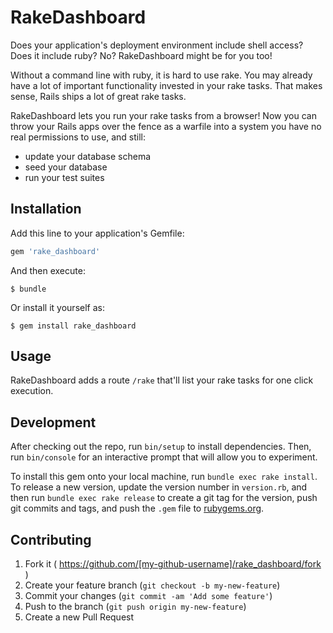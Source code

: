 # RakeDashboard

Does your application's deployment environment include shell access? Does it include ruby? No? RakeDashboard might be for you too!

Without a command line with ruby, it is hard to use rake. You may already have a lot of important functionality invested in your rake tasks. That makes sense, Rails ships a lot of great rake tasks.

RakeDashboard lets you run your rake tasks from a browser! Now you can throw your Rails apps over the fence as a warfile into a system you have no real permissions to use, and still:

* update your database schema
* seed your database
* run your test suites

## Installation

Add this line to your application's Gemfile:

```ruby
gem 'rake_dashboard'
```

And then execute:

    $ bundle

Or install it yourself as:

    $ gem install rake_dashboard

## Usage

RakeDashboard adds a route ```/rake``` that'll list your rake tasks for one click execution.

## Development

After checking out the repo, run `bin/setup` to install dependencies. Then, run `bin/console` for an interactive prompt that will allow you to experiment.

To install this gem onto your local machine, run `bundle exec rake install`. To release a new version, update the version number in `version.rb`, and then run `bundle exec rake release` to create a git tag for the version, push git commits and tags, and push the `.gem` file to [rubygems.org](https://rubygems.org).

## Contributing

1. Fork it ( https://github.com/[my-github-username]/rake_dashboard/fork )
2. Create your feature branch (`git checkout -b my-new-feature`)
3. Commit your changes (`git commit -am 'Add some feature'`)
4. Push to the branch (`git push origin my-new-feature`)
5. Create a new Pull Request
